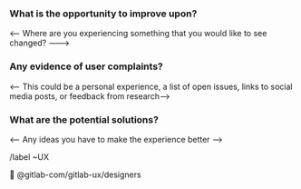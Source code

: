 ### What is the opportunity to improve upon?
<-- Where are you experiencing something that you would like to see changed? --->

### Any evidence of user complaints?
<-- This could be a personal experience, a list of open issues, links to social media posts, or feedback from research-->

### What are the potential solutions?
<-- Any ideas you have to make the experience better -->

/label ~UX

👀 @gitlab-com/gitlab-ux/designers 